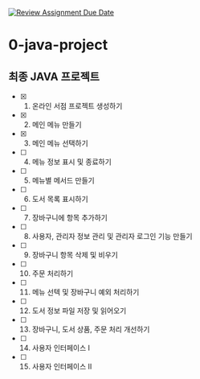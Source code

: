 [![Review Assignment Due Date](https://classroom.github.com/assets/deadline-readme-button-24ddc0f5d75046c5622901739e7c5dd533143b0c8e959d652212380cedb1ea36.svg)](https://classroom.github.com/a/rtWQojmw)
# 0-java-project

## 최종 JAVA 프로젝트
- [x] 1. 온라인 서점 프로젝트 생성하기
- [x] 2. 메인 메뉴 만들기
- [x] 3. 메인 메뉴 선택하기
- [ ] 4. 메뉴 정보 표시 및 종료하기
- [ ] 5. 메뉴별 메서드 만들기
- [ ] 6. 도서 목록 표시하기
- [ ] 7. 장바구니에 항목 추가하기
- [ ] 8. 사용자, 관리자 정보 관리 및 관리자 로그인 기능 만들기
- [ ] 9. 장바구니 항목 삭제 및 비우기
- [ ] 10. 주문 처리하기
- [ ] 11. 메뉴 선텍 및 장바구니 예외 처리하기
- [ ] 12. 도서 정보 파일 저장 및 읽어오기
- [ ] 13. 장바구니, 도서 상품, 주문 처리 개선하기
- [ ] 14. 사용자 인터페이스 I
- [ ] 15. 사용자 인터페이스 II
